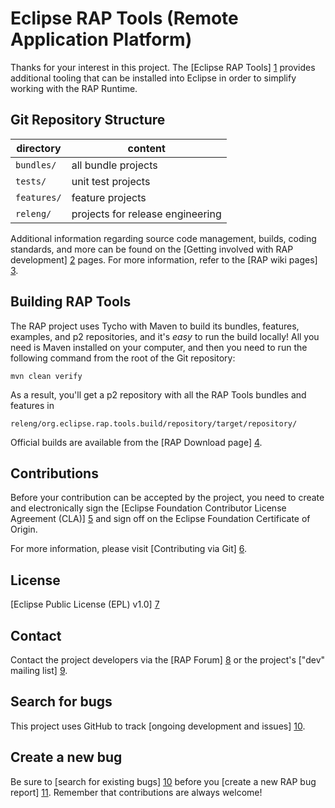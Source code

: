 Eclipse RAP Tools (Remote Application Platform)
===============================================

Thanks for your interest in this project. The [Eclipse RAP Tools] [1]
provides additional tooling that can be installed into Eclipse
in order to simplify working with the RAP Runtime.

Git Repository Structure
------------------------

| directory   | content                                                     |
|-------------|-------------------------------------------------------------|
| `bundles/`  | all bundle projects                                         |
| `tests/`    | unit test projects                                          |
| `features/` | feature projects                                            |
| `releng/`   | projects for release engineering                            |

Additional information regarding source code management, builds, coding
standards, and more can be found on the
[Getting involved with RAP development] [2] pages. For more information,
refer to the [RAP wiki pages] [3].

Building RAP Tools
------------------

The RAP project uses Tycho with Maven to build its bundles, features,
examples, and p2 repositories, and it's *easy* to run the build locally!
All you need is Maven installed on your computer, and then you need to
run the following command from the root of the Git repository:

    mvn clean verify

As a result, you'll get a p2 repository with all the RAP Tools bundles and
features in

    releng/org.eclipse.rap.tools.build/repository/target/repository/

Official builds are available from the [RAP Download page] [4].

Contributions
-------------

Before your contribution can be accepted by the project, you need to create
and electronically sign the
[Eclipse Foundation Contributor License Agreement (CLA)] [5] and sign off 
on the Eclipse Foundation Certificate of Origin.

For more information, please visit [Contributing via Git] [6].

License
-------

[Eclipse Public License (EPL) v1.0] [7]

Contact
-------

Contact the project developers via the [RAP Forum] [8] or the project's
["dev" mailing list] [9].

Search for bugs
---------------

This project uses GitHub to track [ongoing development and issues] [10].

Create a new bug
----------------

Be sure to [search for existing bugs] [10] before you
[create a new RAP bug report] [11]. Remember that contributions are always
welcome!


[1]: http://eclipse.org/rap
[2]: http://www.eclipse.org/rap/getting-involved/
[3]: http://wiki.eclipse.org/RAP/
[4]: http://www.eclipse.org/rap/downloads/
[5]: http://www.eclipse.org/legal/CLA.php
[6]: http://wiki.eclipse.org/Development_Resources/Contributing_via_Git
[7]: http://wiki.eclipse.org/EPL
[8]: http://www.eclipse.org/forums/eclipse.technology.rap
[9]: https://dev.eclipse.org/mailman/listinfo/rap-dev
[10]: https://github.com/eclipse-rap/org.eclipse.rap/issues
[11]: https://github.com/eclipse-rap/org.eclipse.rap/issues/new/choose

